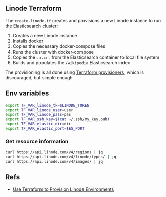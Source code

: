 ## Linode Terraform

The `create-linode.tf` creates and provisions a new Linode instance to run the Elasticsearch cluster:

1. Creates a new Linode instance
2. Installs docker
3. Copies the necessary docker-compose files
4. Runs the cluster with docker-compose
5. Copies the `ca.crt` from the Elasticsearch container to local file system
6. Builds and populates the `/wikipedia` Elasticsearch index

The provisioning is all done using [Terraform provisioners](https://developer.hashicorp.com/terraform/language/resources/provisioners/syntax), which is discouraged, but simple enough

## Env variables

```bash
export TF_VAR_linode_tk=$LINODE_TOKEN
export TF_VAR_linode_user=user
export TF_VAR_linode_pass=pas
export TF_VAR_ssh_key=$(cat ~/.ssh/my_key.pub)
export TF_VAR_elastic_dir=dir
export TF_VAR_elastic_port=$ES_PORT
```

### Get resource information

```bash
curl https://api.linode.com/v4/regions | jq
curl https://api.linode.com/v4/linode/types/ | jq
curl https://api.linode.com/v4/images/ | jq
```

## Refs

- [Use Terraform to Provision Linode Environments ](https://www.linode.com/docs/guides/how-to-build-your-infrastructure-using-terraform-and-linode/)
